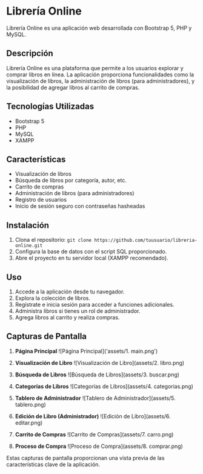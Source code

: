 # Librería Online

Librería Online es una aplicación web desarrollada con Bootstrap 5, PHP y MySQL.

## Descripción

Librería Online es una plataforma que permite a los usuarios explorar y comprar libros en línea. La aplicación proporciona funcionalidades como la visualización de libros, la administración de libros (para administradores), y la posibilidad de agregar libros al carrito de compras.

## Tecnologías Utilizadas

- Bootstrap 5
- PHP
- MySQL
- XAMPP

## Características

- Visualización de libros
- Búsqueda de libros por categoría, autor, etc.
- Carrito de compras
- Administración de libros (para administradores)
- Registro de usuarios
- Inicio de sesión seguro con contraseñas hasheadas

## Instalación

1. Clona el repositorio: `git clone https://github.com/tuusuario/libreria-online.git`
2. Configura la base de datos con el script SQL proporcionado.
3. Abre el proyecto en tu servidor local (XAMPP recomendado).

## Uso

1. Accede a la aplicación desde tu navegador.
2. Explora la colección de libros.
3. Regístrate e inicia sesión para acceder a funciones adicionales.
4. Administra libros si tienes un rol de administrador.
5. Agrega libros al carrito y realiza compras.

## Capturas de Pantalla

1. **Página Principal**
   ![Página Principal]('assets/1. main.png')

2. **Visualización de Libro**
   ![Visualización de Libro](assets/2. libro.png)

3. **Búsqueda de Libros**
   ![Búsqueda de Libros](assets/3. buscar.png)

4. **Categorías de Libros**
   ![Categorías de Libros](assets/4. categorias.png)

5. **Tablero de Administrador**
   ![Tablero de Administrador](assets/5. tablero.png)

6. **Edición de Libro (Administrador)**
   ![Edición de Libro](assets/6. editar.png)

7. **Carrito de Compras**
   ![Carrito de Compras](assets/7. carro.png)

8. **Proceso de Compra**
   ![Proceso de Compra](assets/8. comprar.png)

Estas capturas de pantalla proporcionan una vista previa de las características clave de la aplicación.
